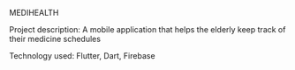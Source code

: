 MEDIHEALTH

Project description:
A mobile application that helps the elderly keep track of their medicine schedules 

Technology used:
Flutter, Dart, Firebase 
